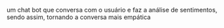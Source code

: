 um chat bot que conversa com o usuário e faz a análise de sentimentos, sendo assim, tornando a conversa mais empática
